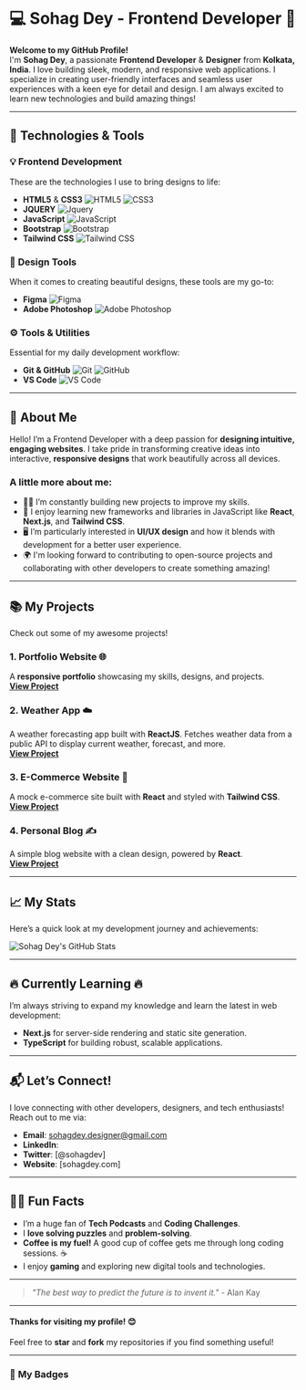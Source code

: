 # 💻 **Sohag Dey** - Frontend Developer 🎨

**Welcome to my GitHub Profile!**  
I'm **Sohag Dey**, a passionate **Frontend Developer** & **Designer** from **Kolkata, India**. I love building sleek, modern, and responsive web applications. I specialize in creating user-friendly interfaces and seamless user experiences with a keen eye for detail and design. I am always excited to learn new technologies and build amazing things!

---

## 🚀 **Technologies & Tools**

### 💡 **Frontend Development**  
These are the technologies I use to bring designs to life:

- **HTML5** & **CSS3** ![HTML5](https://img.shields.io/badge/HTML5-E34F26?style=flat&logo=html5&logoColor=white) ![CSS3](https://img.shields.io/badge/CSS3-1572B6?style=flat&logo=css3&logoColor=white)
- **JQUERY** ![Jquery](https://img.shields.io/badge/jQuery-3.6.0-blue.svg)
- **JavaScript** ![JavaScript](https://img.shields.io/badge/JavaScript-F7DF1E?style=flat&logo=javascript&logoColor=black)
- **Bootstrap** ![Bootstrap](https://img.shields.io/badge/Bootstrap-7952B3?style=flat&logo=bootstrap&logoColor=white)
- **Tailwind CSS** ![Tailwind CSS](https://img.shields.io/badge/Tailwind%20CSS-06B6D4?style=flat&logo=tailwindcss&logoColor=white)

### 🎨 **Design Tools**  
When it comes to creating beautiful designs, these tools are my go-to:

- **Figma** ![Figma](https://img.shields.io/badge/Figma-F24E1E?style=flat&logo=figma&logoColor=white)
- **Adobe Photoshop** ![Adobe Photoshop](https://img.shields.io/badge/Adobe%20Photoshop-31A8FF?style=flat&logo=adobephotoshop&logoColor=white)

### ⚙️ **Tools & Utilities**  
Essential for my daily development workflow:

- **Git & GitHub** ![Git](https://img.shields.io/badge/Git-F05032?style=flat&logo=git&logoColor=white) ![GitHub](https://img.shields.io/badge/GitHub-181717?style=flat&logo=github&logoColor=white)
- **VS Code** ![VS Code](https://img.shields.io/badge/VS%20Code-0078D4?style=flat&logo=visualstudiocode&logoColor=white)


---

## 🌱 **About Me**

Hello! I’m a Frontend Developer with a deep passion for **designing intuitive, engaging websites**. I take pride in transforming creative ideas into interactive, **responsive designs** that work beautifully across all devices.

### A little more about me:
- 🧑‍💻 I’m constantly building new projects to improve my skills.
- 🔎 I enjoy learning new frameworks and libraries in JavaScript like **React**, **Next.js**, and **Tailwind CSS**.
- 🖥️ I’m particularly interested in **UI/UX design** and how it blends with development for a better user experience.
- 🌍 I'm looking forward to contributing to open-source projects and collaborating with other developers to create something amazing!

---

## 📚 **My Projects**  
Check out some of my awesome projects!

### 1. **Portfolio Website** 🌐  
A **responsive portfolio** showcasing my skills, designs, and projects.  
[**View Project**](https://github.com/sohag-dey/portfolio)

### 2. **Weather App** ☁️  
A weather forecasting app built with **ReactJS**. Fetches weather data from a public API to display current weather, forecast, and more.  
[**View Project**](https://github.com/sohag-dey/weather-app)

### 3. **E-Commerce Website** 🛒  
A mock e-commerce site built with **React** and styled with **Tailwind CSS**.  
[**View Project**](https://github.com/sohag-dey/ecommerce-site)

### 4. **Personal Blog** ✍️  
A simple blog website with a clean design, powered by **React**.  
[**View Project**](https://github.com/sohag-dey/blog)

---

## 📈 **My Stats**  
Here’s a quick look at my development journey and achievements:

![Sohag Dey's GitHub Stats](https://github-readme-stats.vercel.app/api?username=sohag-dey&show_icons=true&count_private=true&hide=prs&theme=radical)

---

## 🔥 **Currently Learning** 🔥  
I’m always striving to expand my knowledge and learn the latest in web development:

- **Next.js** for server-side rendering and static site generation.
- **TypeScript** for building robust, scalable applications.

---

## 📬 **Let’s Connect!**

I love connecting with other developers, designers, and tech enthusiasts! Reach out to me via:

- **Email**: [sohagdey.designer@gmail.com](mailto:sohagdey.designer@gmail.com)
- **LinkedIn**: 
- **Twitter**: [@sohagdev]
- **Website**: [sohagdey.com]

---

## 🦸‍♂️ **Fun Facts**  
- I’m a huge fan of **Tech Podcasts** and **Coding Challenges**.  
- I **love solving puzzles** and **problem-solving**.
- **Coffee is my fuel!** A good cup of coffee gets me through long coding sessions. ☕  
- I enjoy **gaming** and exploring new digital tools and technologies.

---

> _"The best way to predict the future is to invent it."_ - Alan Kay

---

#### Thanks for visiting my profile! 😊  
Feel free to **star** and **fork** my repositories if you find something useful!

---

### 🏅 **My Badges**
